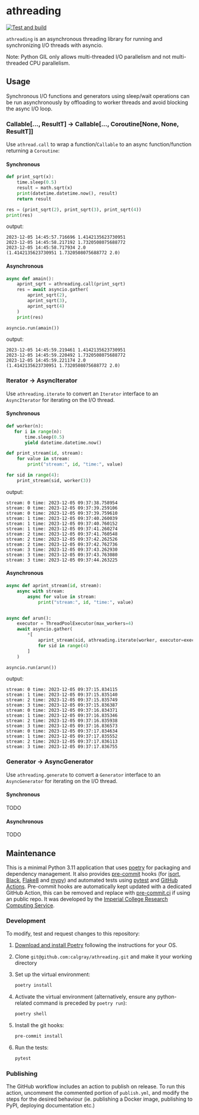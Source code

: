 # athreading

[![Test and build](https://github.com/calgray/athreading/actions/workflows/ci.yml/badge.svg)](https://github.com/calgray/athreading/actions/workflows/ci.yml)

`athreading` is an asynchronous threading library for running and synchronizing I/O threads with asyncio.

Note: Python GIL only allows multi-threaded I/O parallelism and not multi-threaded CPU parallelism.

## Usage

Synchronous I/O functions and generators using sleep/wait operations can be run asynchronously by offloading to worker threads and avoid blocking the async I/O loop.

### Callable[..., ResultT] → Callable[..., Coroutine[None, None, ResultT]]

Use `athread.call` to wrap a function/`Callable` to an async function/function returning a `Coroutine`:

#### Synchronous<!--1-->

```python
def print_sqrt(x):
    time.sleep(0.5)
    result = math.sqrt(x)
    print(datetime.datetime.now(), result)
    return result

res = (print_sqrt(2), print_sqrt(3), print_sqrt(4))
print(res)
```

output:

```log
2023-12-05 14:45:57.716696 1.4142135623730951
2023-12-05 14:45:58.217192 1.7320508075688772
2023-12-05 14:45:58.717934 2.0
(1.4142135623730951 1.7320508075688772 2.0)
```

#### Asynchronous<!--1-->

```python
async def amain():
    aprint_sqrt = athreading.call(print_sqrt)
    res = await asyncio.gather(
        aprint_sqrt(2),
        aprint_sqrt(3),
        aprint_sqrt(4)
    )
    print(res)

asyncio.run(amain())
```

output:

```log
2023-12-05 14:45:59.219461 1.4142135623730951
2023-12-05 14:45:59.220492 1.7320508075688772
2023-12-05 14:45:59.221174 2.0
(1.4142135623730951 1.7320508075688772 2.0)
```

### Iterator → AsyncIterator

Use `athreading.iterate` to convert an `Iterator` interface to an `AsyncIterator` for iterating on the I/O thread.

#### Synchronous<!--2-->

```python
def worker(n):
   for i in range(n):
       time.sleep(0.5)
       yield datetime.datetime.now()

def print_stream(id, stream):
    for value in stream:
        print("stream:", id, "time:", value)

for sid in range(4):
    print_stream(sid, worker(3))
```

output:

```log
stream: 0 time: 2023-12-05 09:37:38.758954
stream: 0 time: 2023-12-05 09:37:39.259106
stream: 0 time: 2023-12-05 09:37:39.759610
stream: 1 time: 2023-12-05 09:37:40.260039
stream: 1 time: 2023-12-05 09:37:40.760152
stream: 1 time: 2023-12-05 09:37:41.260274
stream: 2 time: 2023-12-05 09:37:41.760548
stream: 2 time: 2023-12-05 09:37:42.262526
stream: 2 time: 2023-12-05 09:37:42.762736
stream: 3 time: 2023-12-05 09:37:43.262930
stream: 3 time: 2023-12-05 09:37:43.763080
stream: 3 time: 2023-12-05 09:37:44.263225
```

#### Asynchronous<!--2-->

```python
async def aprint_stream(id, stream):
    async with stream:
        async for value in stream:
            print("stream:", id, "time:", value)


async def arun():
    executor = ThreadPoolExecutor(max_workers=4)
    await asyncio.gather(
        *[
            aprint_stream(sid, athreading.iterate(worker, executor=executor)(3))
            for sid in range(4)
        ]
    )

asyncio.run(arun())
```

output:

```log
stream: 0 time: 2023-12-05 09:37:15.834115
stream: 1 time: 2023-12-05 09:37:15.835140
stream: 2 time: 2023-12-05 09:37:15.835749
stream: 3 time: 2023-12-05 09:37:15.836387
stream: 0 time: 2023-12-05 09:37:16.834371
stream: 1 time: 2023-12-05 09:37:16.835346
stream: 2 time: 2023-12-05 09:37:16.835938
stream: 3 time: 2023-12-05 09:37:16.836573
stream: 0 time: 2023-12-05 09:37:17.834634
stream: 1 time: 2023-12-05 09:37:17.835552
stream: 2 time: 2023-12-05 09:37:17.836113
stream: 3 time: 2023-12-05 09:37:17.836755
```

### Generator → AsyncGenerator

Use `athreading.generate` to convert a `Generator` interface to an `AsyncGenerator` for iterating on the I/O thread.

#### Synchronous<!--3-->

TODO

#### Asynchronous<!--3-->

TODO

## Maintenance

This is a minimal Python 3.11 application that uses [poetry](https://python-poetry.org) for packaging and dependency management. It also provides [pre-commit](https://pre-commit.com/) hooks (for [isort](https://pycqa.github.io/isort/), [Black](https://black.readthedocs.io/en/stable/), [Flake8](https://flake8.pycqa.org/en/latest/) and [mypy](https://mypy.readthedocs.io/en/stable/)) and automated tests using [pytest](https://pytest.org/) and [GitHub Actions](https://github.com/features/actions). Pre-commit hooks are automatically kept updated with a dedicated GitHub Action, this can be removed and replace with [pre-commit.ci](https://pre-commit.ci) if using an public repo. It was developed by the [Imperial College Research Computing Service](https://www.imperial.ac.uk/admin-services/ict/self-service/research-support/rcs/).

### Development

To modify, test and request changes to this repository:

1. [Download and install Poetry](https://python-poetry.org/docs/#installation) following the instructions for your OS.
2. Clone `git@github.com:calgray/athreading.git` and make it your working directory
3. Set up the virtual environment:

   ```bash
   poetry install
   ```

4. Activate the virtual environment (alternatively, ensure any python-related command is preceded by `poetry run`):

   ```bash
   poetry shell
   ```

5. Install the git hooks:

   ```bash
   pre-commit install
   ```

6. Run the tests:

   ```bash
   pytest
   ```

### Publishing

The GitHub workflow includes an action to publish on release.
To run this action, uncomment the commented portion of `publish.yml`, and modify the steps for the desired behaviour (ie. publishing a Docker image, publishing to PyPI, deploying documentation etc.)
